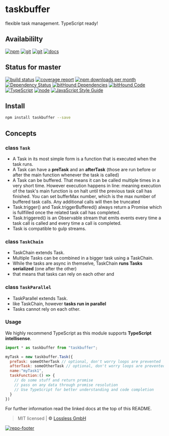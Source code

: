 # taskbuffer
flexible task management. TypeScript ready!

## Availabililty
[![npm](https://pushrocks.gitlab.io/assets/repo-button-npm.svg)](https://www.npmjs.com/package/taskbuffer)
[![git](https://pushrocks.gitlab.io/assets/repo-button-git.svg)](https://GitLab.com/pushrocks/taskbuffer)
[![git](https://pushrocks.gitlab.io/assets/repo-button-mirror.svg)](https://github.com/pushrocks/taskbuffer)
[![docs](https://pushrocks.gitlab.io/assets/repo-button-docs.svg)](https://pushrocks.gitlab.io/taskbuffer/)

## Status for master
[![build status](https://GitLab.com/pushrocks/taskbuffer/badges/master/build.svg)](https://GitLab.com/pushrocks/taskbuffer/commits/master)
[![coverage report](https://GitLab.com/pushrocks/taskbuffer/badges/master/coverage.svg)](https://GitLab.com/pushrocks/taskbuffer/commits/master)
[![npm downloads per month](https://img.shields.io/npm/dm/taskbuffer.svg)](https://www.npmjs.com/package/taskbuffer)
[![Dependency Status](https://david-dm.org/pushrocks/taskbuffer.svg)](https://david-dm.org/pushrocks/taskbuffer)
[![bitHound Dependencies](https://www.bithound.io/github/pushrocks/taskbuffer/badges/dependencies.svg)](https://www.bithound.io/github/pushrocks/taskbuffer/master/dependencies/npm)
[![bitHound Code](https://www.bithound.io/github/pushrocks/taskbuffer/badges/code.svg)](https://www.bithound.io/github/pushrocks/taskbuffer)
[![TypeScript](https://img.shields.io/badge/TypeScript-2.x-blue.svg)](https://nodejs.org/dist/latest-v6.x/docs/api/)
[![node](https://img.shields.io/badge/node->=%206.x.x-blue.svg)](https://nodejs.org/dist/latest-v6.x/docs/api/)
[![JavaScript Style Guide](https://img.shields.io/badge/code%20style-standard-brightgreen.svg)](http://standardjs.com/)

## Install

```sh
npm install taskbuffer --save
```

## Concepts 

### class `Task`
* A Task in its most simple form is a function that is executed when the task runs.
* A Task can have a **preTask** and an **afterTask**
  (those are run before or after the main function whenever the task is called)
* A Task can be buffered.
  That means it can be called multiple times in a very short time.
  However execution happens in line:
  meaning execution of the task's main function is on halt until the previous task call has finished.
  You can set bufferMax number, which is the max number of buffered task calls.
  Any additional calls will then be truncated
* Task.trigger() and Task.triggerBuffered() always return a Promise
  which is fullfilled once the related task call has completed.
* Task.triggered() is an Observable stream that emits events every time a task call is called and every time a call is completed.
* Task is compatible to gulp streams.

### class `TaskChain`
* TaskChain extends Task.
* Multiple Tasks can be combined in a bigger task using a TaskChain.
* While the tasks are async in themselve, TaskChain **runs Tasks serialized** (one after the other)
* that means that tasks can rely on each other and 

### class `TaskParallel`
* TaskParallel extends Task.
* like TaskChain, however **tasks run in parallel**
* Tasks cannot rely on each other.

### Usage
We highly recommend TypeScript as this module supports **TypeScript intellisense**.
```javascript
import * as taskbuffer from "taskbuffer";

myTask = new taskbuffer.Task({
  preTask: someOtherTask // optional, don't worry loops are prevented
  afterTask: someOtherTask // optional, don't worry loops are prevented
  name:"myTask1",
  taskFunction:() => {
    // do some stuff and return promise
    // pass on any data through promise resolution
    // Use TypeScript for better understanding and code completion
  }
})
```

For further information read the linked docs at the top of this README.

> MIT licensed | **&copy;** [Lossless GmbH](https://lossless.gmbh)

[![repo-footer](https://pushrocks.gitlab.io/assets/repo-footer.svg)](https://push.rocks)
